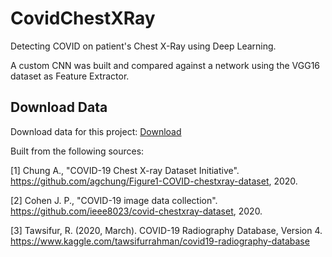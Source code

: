 # CovidChestXRay
Detecting COVID on patient's Chest X-Ray using Deep Learning.

A custom CNN was built and compared against a network using the VGG16 dataset as Feature Extractor.

## Download Data
Download data for this project: [Download](https://liveeduisegiunl-my.sharepoint.com/:u:/g/personal/m20200597_novaims_unl_pt/EWfJRtW0BRRNoOmYzb6FviQB3_HP_N-rsnPcxm4J7fxEBQ?e=8Mh1xt)

Built from the following sources:

[1] Chung A., "COVID-19 Chest X-ray Dataset Initiative". https://github.com/agchung/Figure1-COVID-chestxray-dataset, 2020.

[2] Cohen J. P., "COVID-19 image data collection". https://github.com/ieee8023/covid-chestxray-dataset, 2020.

[3] Tawsifur, R. (2020, March). COVID-19 Radiography Database, Version 4. https://www.kaggle.com/tawsifurrahman/covid19-radiography-database 
